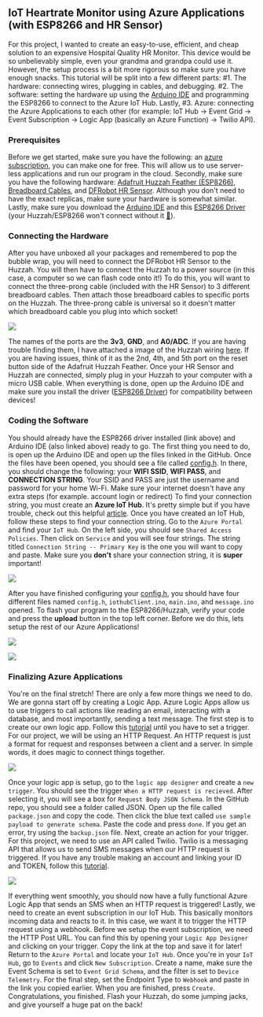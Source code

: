 ## IoT Heartrate Monitor using Azure Applications (with ESP8266 and HR Sensor)

For this project, I wanted to create an easy-to-use, efficient, and cheap solution to an expensive Hospital Quality HR Monitor. This device would be so unbelievably simple, even your grandma and grandpa could use it. However, the setup process is a bit more rigorous so make sure you have enough snacks. This tutorial will be split into a few different parts: #1. The hardware: connecting wires, plugging in cables, and debugging. #2. The software: setting the hardware up using the [Arduino IDE](http://https://www.arduino.cc/en/Main/Software/ "Arduino IDE") and programming the ESP8266 to connect to the Azure IoT Hub. Lastly, #3. Azure: connecting the Azure Applications to each other (for example: IoT Hub → Event Grid → Event Subscription → Logic App (basically an Azure Function) → Twilio API).






### Prerequisites

Before we get started, make sure you have the following: an [azure subscription](https://azure.microsoft.com/en-us/free "Azure Subscription"), you can make one for free. This will allow us to use server-less applications and run our program in the cloud. Secondly, make sure you have the following hardware: [Adafruit Huzzah Feather (ESP8266)](https://www.amazon.com/Adafruit-Assembled-Feather-ESP8266-Stacking/dp/B074XMF9W7/ref=sr_1_5?dchild=1&keywords=adafruit+huzzah+feather&qid=1595900676&sr=8-5 "Adafruit Huzzah Feather"), [Breadboard Cables](https://www.amazon.com/EDGELEC-Breadboard-Optional-Assorted-Multicolored/dp/B07GD2BWPY/ref=sr_1_3?dchild=1&keywords=breadboard+cables&qid=1595900807&sr=8-3 "Breadboard Cables"), and [DFRobot HR Sensor](https://www.dfrobot.com/product-1540.html "DFRobot HR Sensor"). Although you don't need to have the exact replicas, make sure your hardware is somewhat similar. Lastly, make sure you download the [Arduino IDE](http://https://www.arduino.cc/en/Main/Software/ "Arduino IDE") and this [ESP8266 Driver](https://www.silabs.com/products/development-tools/software/usb-to-uart-bridge-vcp-drivers "ESP8266 Driver") (your Huzzah/ESP8266 won't connect without it [🤗](https://www.youtube.com/watch?v=dQw4w9WgXcQ)).



### Connecting the Hardware

After you have unboxed all your packages and remembered to pop the bubble wrap, you will need to connect the DFRobot HR Sensor to the Huzzah. You will then have to connect the Huzzah to a power source (in this case, a computer so we can flash code onto it!) To do this, you will want to connect the three-prong cable (included with the HR Sensor) to 3 different breadboard cables. Then attach those breadboard cables to specific ports on the Huzzah. The three-prong cable is universal so it doesn't matter which breadboard cable you plug into which socket!



![](https://github.com/Bahburs/iot-heartrate-monitor-with-azure-applications/blob/master/images/HuzzahWiringImage.jpg?raw=true)



The names of the ports are the **3v3**, **GND**, and **A0/ADC**. If you are having trouble finding them, I have attached a image of the Huzzah wiring [here](https://learn.adafruit.com/assets/46249 "Adafruit Huzzah Wiring"). If you are having issues, think of it as the 2nd, 4th, and 5th port on the reset button side of the Adafruit Huzzah Feather. Once your HR Sensor and Huzzah are connected, simply plug in your Huzzah to your computer with a micro USB cable. When everything is done, open up the Arduino IDE and make sure you install the driver ([ESP8266 Driver](https://www.silabs.com/products/development-tools/software/usb-to-uart-bridge-vcp-drivers "ESP8266 Driver")) for compatibility between devices!



### Coding the Software

You should already have the ESP8266 driver installed (link above) and Arduino IDE (also linked above) ready to go. The first thing you need to do, is open up the Arduino IDE and open up the files linked in the GitHub. Once the files have been opened, you should see a file called [config.h](https://github.com/Bahburs/iot-heartrate-monitor-with-azure-applications/blob/master/src/config.h "config.h file"). In there, you should change the following: your **WIFI SSID**, **WIFI PASS**, and **CONNECTION STRING**. Your SSID and PASS are just the username and password for your home Wi-Fi. Make sure your internet doesn't have any extra steps (for example. account login or redirect) To find your connection string, you must create an **Azure IoT Hub**. It's pretty simple but if you have trouble, check out this helpful [article](https://docs.microsoft.com/en-us/azure/iot-hub/iot-hub-create-through-portal "Creating an IoT Hub"). Once you have created an IoT Hub, follow these steps to find your connection string. Go to the `Azure Portal` and find your `IoT Hub`. On the left side, you should see `Shared Access Policies`. Then click on `Service` and you will see four strings. The string titled `Connection String -- Primary Key` is the one you will want to copy and paste. Make sure you **don't** share your connection string, it is **super** important!



![](https://github.com/Bahburs/iot-heartrate-monitor-with-azure-applications/blob/master/images/ConnectionStringImage.PNG?raw=true)



After you have finished configuring your [config.h](https://github.com/Bahburs/iot-heartrate-monitor-with-azure-applications/blob/master/src/config.h "config.h file"), you should have four different files named `config.h`, `iothubClient.ino`, `main.ino`, and `message.ino` opened. To flash your program to the ESP8266/Huzzah, verify your code and press the **upload** button in the top left corner. Before we do this, lets setup the rest of our Azure Applications!



![](https://github.com/Bahburs/iot-heartrate-monitor-with-azure-applications/blob/master/images/ArduinoCodeImage.PNG?raw=true)

![](https://github.com/Bahburs/iot-heartrate-monitor-with-azure-applications/blob/master/images/ArduinoConfigImage.PNG?raw=true)



### Finalizing Azure Applications

You're on the final stretch! There are only a few more things we need to do. We are gonna start off by creating a Logic App. Azure Logic Apps allow us to use triggers to call actions like reading an email, interacting with a database, and most importantly, sending a text message. The first step is to create our own logic app. Follow this [tutorial](https://docs.microsoft.com/en-us/azure/logic-apps/quickstart-create-first-logic-app-workflow "Creating a Logic App") until you have to set a trigger. For our project, we will be using an HTTP Request. An HTTP request is just a format for request and responses between a client and a server. In simple words, it does magic to connect things together. 



![](https://github.com/Bahburs/iot-heartrate-monitor-with-azure-applications/blob/master/images/LinkingTwilioImage.PNG?raw=true)



Once your logic app is setup, go to the `logic app designer` and create a `new trigger`. You should see the trigger `When a HTTP request is recieved`. After selecting it, you will see a box for `Request Body JSON Schema`. In the GitHub repo, you should see a folder called JSON. Open up the file called `package.json` and copy the code. Then click the blue text called `use sample payload to generate schema`. Paste the code and press `done`. If you get an error, try using the `backup.json` file. Next, create an action for your trigger. For this project, we need to use an API called Twilio. Twilio is a messaging API that allows us to send SMS messages when our HTTP request is triggered. If you have any trouble making an account and linking your ID and TOKEN, follow this [tutorial](https://docs.microsoft.com/en-us/azure/iot-hub/iot-hub-create-through-portal "Using Twilio").



![](https://github.com/Bahburs/iot-heartrate-monitor-with-azure-applications/blob/master/images/AzureResourceImage.PNG?raw=true)



If everything went smoothly, you should now have a fully functional Azure Logic App that sends an SMS when an HTTP request is triggered! Lastly, we need to create an event subscription in our IoT Hub. This basically monitors incoming data and reacts to it. In this case, we want it to trigger the HTTP request using a webhook. Before we setup the event subscription, we need the HTTP Post URL. You can find this by opening your `Logic App Designer` and clicking on your trigger. Copy the link at the top and save it for later! Return to the `Azure Portal` and locate your `IoT Hub`. Once you're in your `IoT Hub`, go to `Events` and click `New Subscription`. Create a name, make sure the Event Schema is set to `Event Grid Schema`, and the filter is set to `Device Telemetry`. For the final step, set the Endpoint Type to `Webhook` and paste in the link you copied earlier. When you are finished, press `Create`. Congratulations, you finished. Flash your Huzzah, do some jumping jacks, and give yourself a huge pat on the back! 















